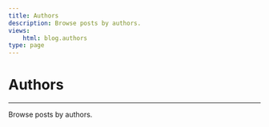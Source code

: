 ```yaml
---
title: Authors
description: Browse posts by authors.
views:
    html: blog.authors
type: page
---
```


# Authors
---
Browse posts by authors.
